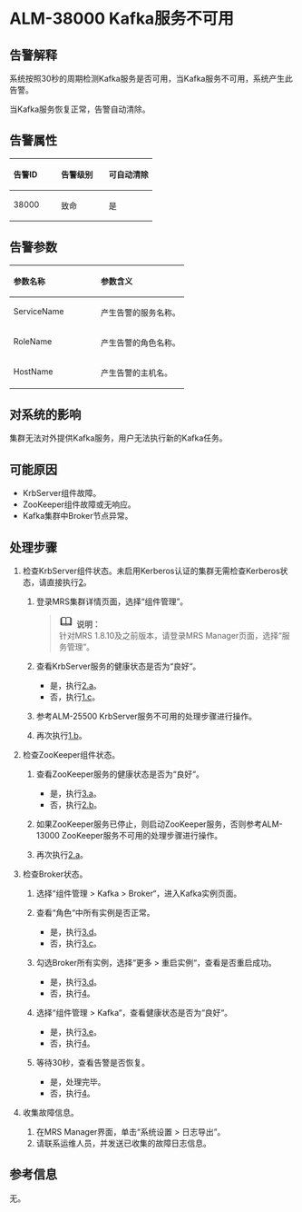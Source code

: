 # ALM-38000 Kafka服务不可用<a name="ZH-CN_TOPIC_0191883123"></a>

## 告警解释<a name="zh-cn_topic_0191813970_section19665522175625"></a>

系统按照30秒的周期检测Kafka服务是否可用，当Kafka服务不可用，系统产生此告警。

当Kafka服务恢复正常，告警自动清除。

## 告警属性<a name="zh-cn_topic_0191813970_section42254989175625"></a>

<a name="zh-cn_topic_0191813970_table102091175625"></a>
<table><thead align="left"><tr id="zh-cn_topic_0191813970_row31905194175625"><th class="cellrowborder" valign="top" width="33.33333333333333%" id="mcps1.1.4.1.1"><p id="zh-cn_topic_0191813970_p34183898175625"><a name="zh-cn_topic_0191813970_p34183898175625"></a><a name="zh-cn_topic_0191813970_p34183898175625"></a><strong id="zh-cn_topic_0191813970_b39219631175625"><a name="zh-cn_topic_0191813970_b39219631175625"></a><a name="zh-cn_topic_0191813970_b39219631175625"></a>告警ID</strong></p>
</th>
<th class="cellrowborder" valign="top" width="33.33333333333333%" id="mcps1.1.4.1.2"><p id="zh-cn_topic_0191813970_p22673543175625"><a name="zh-cn_topic_0191813970_p22673543175625"></a><a name="zh-cn_topic_0191813970_p22673543175625"></a><strong id="zh-cn_topic_0191813970_b2735300175625"><a name="zh-cn_topic_0191813970_b2735300175625"></a><a name="zh-cn_topic_0191813970_b2735300175625"></a>告警级别</strong></p>
</th>
<th class="cellrowborder" valign="top" width="33.33333333333333%" id="mcps1.1.4.1.3"><p id="zh-cn_topic_0191813970_p20232782175625"><a name="zh-cn_topic_0191813970_p20232782175625"></a><a name="zh-cn_topic_0191813970_p20232782175625"></a><strong id="zh-cn_topic_0191813970_b47877317175625"><a name="zh-cn_topic_0191813970_b47877317175625"></a><a name="zh-cn_topic_0191813970_b47877317175625"></a>可自动清除</strong></p>
</th>
</tr>
</thead>
<tbody><tr id="zh-cn_topic_0191813970_row52857467175625"><td class="cellrowborder" valign="top" width="33.33333333333333%" headers="mcps1.1.4.1.1 "><p id="zh-cn_topic_0191813970_p35937536181151"><a name="zh-cn_topic_0191813970_p35937536181151"></a><a name="zh-cn_topic_0191813970_p35937536181151"></a>38000</p>
</td>
<td class="cellrowborder" valign="top" width="33.33333333333333%" headers="mcps1.1.4.1.2 "><p id="zh-cn_topic_0191813970_p25259281181151"><a name="zh-cn_topic_0191813970_p25259281181151"></a><a name="zh-cn_topic_0191813970_p25259281181151"></a>致命</p>
</td>
<td class="cellrowborder" valign="top" width="33.33333333333333%" headers="mcps1.1.4.1.3 "><p id="zh-cn_topic_0191813970_p32735912181151"><a name="zh-cn_topic_0191813970_p32735912181151"></a><a name="zh-cn_topic_0191813970_p32735912181151"></a>是</p>
</td>
</tr>
</tbody>
</table>

## 告警参数<a name="zh-cn_topic_0191813970_section27218191175625"></a>

<a name="zh-cn_topic_0191813970_table57189892175625"></a>
<table><thead align="left"><tr id="zh-cn_topic_0191813970_row20832688175625"><th class="cellrowborder" valign="top" width="50%" id="mcps1.1.3.1.1"><p id="zh-cn_topic_0191813970_p9726186175625"><a name="zh-cn_topic_0191813970_p9726186175625"></a><a name="zh-cn_topic_0191813970_p9726186175625"></a><strong id="zh-cn_topic_0191813970_b20426813175625"><a name="zh-cn_topic_0191813970_b20426813175625"></a><a name="zh-cn_topic_0191813970_b20426813175625"></a>参数名称</strong></p>
</th>
<th class="cellrowborder" valign="top" width="50%" id="mcps1.1.3.1.2"><p id="zh-cn_topic_0191813970_p43959148175625"><a name="zh-cn_topic_0191813970_p43959148175625"></a><a name="zh-cn_topic_0191813970_p43959148175625"></a><strong id="zh-cn_topic_0191813970_b60088019175625"><a name="zh-cn_topic_0191813970_b60088019175625"></a><a name="zh-cn_topic_0191813970_b60088019175625"></a>参数含义</strong></p>
</th>
</tr>
</thead>
<tbody><tr id="zh-cn_topic_0191813970_row35291346175625"><td class="cellrowborder" valign="top" width="50%" headers="mcps1.1.3.1.1 "><p id="zh-cn_topic_0191813970_p8637281181159"><a name="zh-cn_topic_0191813970_p8637281181159"></a><a name="zh-cn_topic_0191813970_p8637281181159"></a>ServiceName</p>
</td>
<td class="cellrowborder" valign="top" width="50%" headers="mcps1.1.3.1.2 "><p id="zh-cn_topic_0191813970_p28531188181159"><a name="zh-cn_topic_0191813970_p28531188181159"></a><a name="zh-cn_topic_0191813970_p28531188181159"></a>产生告警的服务名称。</p>
</td>
</tr>
<tr id="zh-cn_topic_0191813970_row54265439175625"><td class="cellrowborder" valign="top" width="50%" headers="mcps1.1.3.1.1 "><p id="zh-cn_topic_0191813970_p62597248181159"><a name="zh-cn_topic_0191813970_p62597248181159"></a><a name="zh-cn_topic_0191813970_p62597248181159"></a>RoleName</p>
</td>
<td class="cellrowborder" valign="top" width="50%" headers="mcps1.1.3.1.2 "><p id="zh-cn_topic_0191813970_p37212310181159"><a name="zh-cn_topic_0191813970_p37212310181159"></a><a name="zh-cn_topic_0191813970_p37212310181159"></a>产生告警的角色名称。</p>
</td>
</tr>
<tr id="zh-cn_topic_0191813970_row5894265175625"><td class="cellrowborder" valign="top" width="50%" headers="mcps1.1.3.1.1 "><p id="zh-cn_topic_0191813970_p15793618181159"><a name="zh-cn_topic_0191813970_p15793618181159"></a><a name="zh-cn_topic_0191813970_p15793618181159"></a>HostName</p>
</td>
<td class="cellrowborder" valign="top" width="50%" headers="mcps1.1.3.1.2 "><p id="zh-cn_topic_0191813970_p4214711181159"><a name="zh-cn_topic_0191813970_p4214711181159"></a><a name="zh-cn_topic_0191813970_p4214711181159"></a>产生告警的主机名。</p>
</td>
</tr>
</tbody>
</table>

## 对系统的影响<a name="zh-cn_topic_0191813970_section23922301175625"></a>

集群无法对外提供Kafka服务，用户无法执行新的Kafka任务。

## 可能原因<a name="zh-cn_topic_0191813970_section58162349175625"></a>

-   KrbServer组件故障。
-   ZooKeeper组件故障或无响应。
-   Kafka集群中Broker节点异常。

## 处理步骤<a name="zh-cn_topic_0191813970_section51182191175625"></a>

1.  检查KrbServer组件状态。未启用Kerberos认证的集群无需检查Kerberos状态，请直接执行[2](#zh-cn_topic_0191813970_li21507667181241)。
    1.  登录MRS集群详情页面，选择“组件管理”。

        >![](public_sys-resources/icon-note.gif) **说明：**   
        >针对MRS 1.8.10及之前版本，请登录MRS Manager页面，选择“服务管理”。  

    2.  <a name="zh-cn_topic_0191813970_li1071286918299"></a>查看KrbServer服务的健康状态是否为“良好“。
        -   是，执行[2.a](#zh-cn_topic_0191813970_li22712539182948)。
        -   否，执行[1.c](#zh-cn_topic_0191813970_li50060872182922)。

    3.  <a name="zh-cn_topic_0191813970_li50060872182922"></a>参考ALM-25500 KrbServer服务不可用的处理步骤进行操作。
    4.  再次执行[1.b](#zh-cn_topic_0191813970_li1071286918299)。

2.  <a name="zh-cn_topic_0191813970_li21507667181241"></a>检查ZooKeeper组件状态。
    1.  <a name="zh-cn_topic_0191813970_li22712539182948"></a>查看ZooKeeper服务的健康状态是否为“良好“。
        -   是，执行[3.a](#zh-cn_topic_0191813970_li6551802183028)。
        -   否，执行[2.b](#zh-cn_topic_0191813970_li35295745182948)。

    2.  <a name="zh-cn_topic_0191813970_li35295745182948"></a>如果ZooKeeper服务已停止，则启动ZooKeeper服务，否则参考ALM-13000 ZooKeeper服务不可用的处理步骤进行操作。
    3.  再次执行[2.a](#zh-cn_topic_0191813970_li22712539182948)。

3.  检查Broker状态。
    1.  <a name="zh-cn_topic_0191813970_li6551802183028"></a>选择“组件管理 \> Kafka \> Broker“，进入Kafka实例页面。
    2.  查看“角色“中所有实例是否正常。
        -   是，执行[3.d](#zh-cn_topic_0191813970_li54013684183028)。
        -   否，执行[3.c](#zh-cn_topic_0191813970_li7614495183028)。

    3.  <a name="zh-cn_topic_0191813970_li7614495183028"></a>勾选Broker所有实例，选择“更多 \> 重启实例“，查看是否重启成功。
        -   是，执行[3.d](#zh-cn_topic_0191813970_li54013684183028)。
        -   否，执行[4](#zh-cn_topic_0191813970_li572522141314)。

    4.  <a name="zh-cn_topic_0191813970_li54013684183028"></a>选择“组件管理 \> Kafka“，查看健康状态是否为“良好“。
        -   是，执行[3.e](#zh-cn_topic_0191813970_li11571314183028)。
        -   否，执行[4](#zh-cn_topic_0191813970_li572522141314)。

    5.  <a name="zh-cn_topic_0191813970_li11571314183028"></a>等待30秒，查看告警是否恢复。
        -   是，处理完毕。
        -   否，执行[4](#zh-cn_topic_0191813970_li572522141314)。

4.  <a name="zh-cn_topic_0191813970_li572522141314"></a>收集故障信息。
    1.  在MRS Manager界面，单击“系统设置 \> 日志导出”。
    2.  请联系运维人员，并发送已收集的故障日志信息。


## 参考信息<a name="zh-cn_topic_0191813970_section20269844175625"></a>

无。

